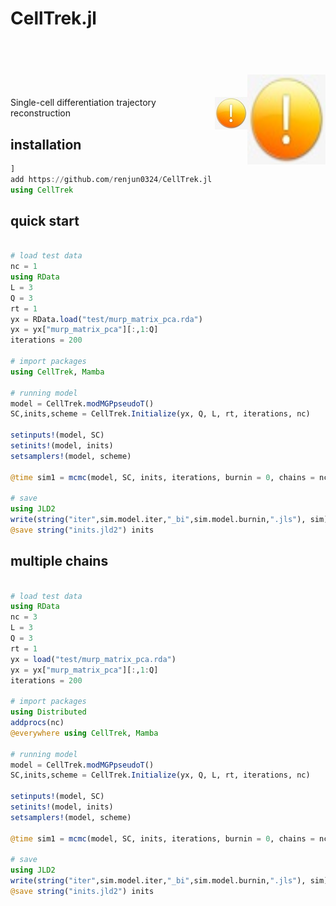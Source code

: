 
# CellTrek.jl 
# <br><img src="test/logo.jpg" align="right" width="125" height="144" />
<br><img src="test/logo.jpg" align="right" />
Single-cell differentiation trajectory reconstruction

## installation
```julia
]
add https://github.com/renjun0324/CellTrek.jl
using CellTrek
```

## quick start

```julia

# load test data
nc = 1
using RData
L = 3
Q = 3
rt = 1
yx = RData.load("test/murp_matrix_pca.rda")
yx = yx["murp_matrix_pca"][:,1:Q]
iterations = 200

# import packages
using CellTrek, Mamba

# running model
model = CellTrek.modMGPpseudoT()
SC,inits,scheme = CellTrek.Initialize(yx, Q, L, rt, iterations, nc)

setinputs!(model, SC)
setinits!(model, inits)
setsamplers!(model, scheme)

@time sim1 = mcmc(model, SC, inits, iterations, burnin = 0, chains = nc)

# save
using JLD2
write(string("iter",sim.model.iter,"_bi",sim.model.burnin,".jls"), sim)
@save string("inits.jld2") inits


```

## multiple chains

```julia

# load test data
using RData
nc = 3
L = 3
Q = 3
rt = 1
yx = load("test/murp_matrix_pca.rda")
yx = yx["murp_matrix_pca"][:,1:Q]
iterations = 200

# import packages
using Distributed
addprocs(nc)
@everywhere using CellTrek, Mamba

# running model
model = CellTrek.modMGPpseudoT()
SC,inits,scheme = CellTrek.Initialize(yx, Q, L, rt, iterations, nc)

setinputs!(model, SC)
setinits!(model, inits)
setsamplers!(model, scheme)

@time sim1 = mcmc(model, SC, inits, iterations, burnin = 0, chains = nc)

# save
using JLD2
write(string("iter",sim.model.iter,"_bi",sim.model.burnin,".jls"), sim)
@save string("inits.jld2") inits

```
